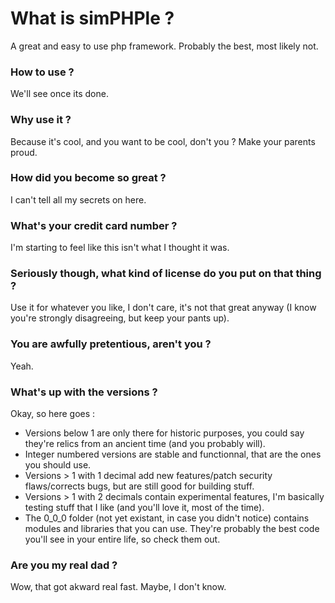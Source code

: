 # What is simPHPle ?
A great and easy to use php framework. Probably the best, most likely not.

### How to use ?
We'll see once its done.

### Why use it ?
Because it's cool, and you want to be cool, don't you ? Make your parents proud.

### How did you become so great ?
I can't tell all my secrets on here.

### What's your credit card number ?
I'm starting to feel like this isn't what I thought it was.

### Seriously though, what kind of license do you put on that thing ?
Use it for whatever you like, I don't care, it's not that great anyway (I know you're strongly disagreeing, but keep your pants up).

### You are awfully pretentious, aren't you ?
Yeah.

### What's up with the versions ?
Okay, so here goes :
- Versions below 1 are only there for historic purposes, you could say they're relics from an ancient time (and you probably will).
- Integer numbered versions are stable and functionnal, that are the ones you should use.
- Versions > 1 with 1 decimal add new features/patch security flaws/corrects bugs, but are still good for building stuff.
- Versions > 1 with 2 decimals contain experimental features, I'm basically testing stuff that I like (and you'll love it, most of the time).
- The 0_0_0 folder (not yet existant, in case you didn't notice) contains modules and libraries that you can use. They're probably the best code you'll see in your entire life, so check them out.

### Are you my real dad ?
Wow, that got akward real fast. Maybe, I don't know.
